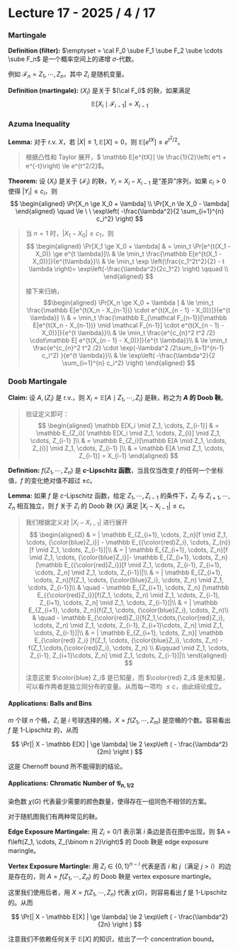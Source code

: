 # Lecture 17 - 2025 / 4 / 17

### Martingale

**Definition (filter):** $\emptyset = \cal F_0 \sube F_1 \sube F_2 \sube \cdots \sube F_n$ 是一个概率空间上的递增 $\sigma$-代数。

例如 $\mathcal F_n = Z_1, \cdots, Z_n$，其中 $Z_i$ 是随机变量。

**Definition (martingale):** $(X_i)$ 是关于 $(\cal F_i)$ 的鞅，如果满足
$$ \mathbb E[X_i \mid \mathcal F_{i-1}] = X_{i-1} $$


### Azuma Inequality

**Lemma:** 对于 r.v. $X$，若 $|X| \le 1, \mathbb E[X] = 0$，则 $\mathbb E[e^{tX}] \le e^{t^2/2}$。
> 根据凸性和 Taylor 展开，$ \mathbb E[e^{tX}] \le \frac{1}{2}\left(  e^t + e^{-t}\right) \le e^{t^2/2}$。

**Theorem:** 设 $(X_i)$ 是关于 $(\mathcal F_i)$ 的鞅，$Y_i = X_i - X_{i-1}$ 是“差异”序列，如果 $c_i > 0$ 使得 $|Y_i| \le c_i$，则
$$
\begin{aligned} \Pr[X_n \ge X_0 + \lambda] \\ \Pr[X_n \le X_0 - \lambda] \end{aligned} \quad \le \ \ \exp\left( -\frac{\lambda^2}{2 \sum_{i=1}^{n} c_i^2} \right)
$$

> 当 $n = 1$ 时，$|X_1 - X_0| \le c_1$，则
> $$ \begin{aligned}
\Pr[X_1 \ge X_0 + \lambda] & = \min_t \Pr[e^{t(X_1 - X_0)} \ge e^{t \lambda}]\\
& \le \min_t \frac{\mathbb E[e^{t(X_1 - X_0)}]}{e^{t\lambda}}\\
& \le \min_t \exp \left(\frac{c_1^2t^2}{2}  - t  \lambda \right)= \exp\left(-\frac{\lambda^2}{2c_1^2} \right) \qquad  \\
\end{aligned} $$ 
>
> 接下来归纳，
> $$\begin{aligned}
\Pr[X_n \ge X_0 + \lambda ] & \le \min_t \frac{\mathbb E[e^{t(X_n - X_{n-1})} \cdot e^{t(X_{n - 1} - X_0)}]}{e^{t \lambda}} \\
& = \min_t \frac{\mathbb E_{\mathcal F_{n-1}}[\mathbb E[e^{t(X_n - X_{n-1})} \mid \mathcal F_{n-1}] \cdot e^{t(X_{n - 1} - X_0)}]}{e^{t \lambda}}\\
& \le \min_t \frac{e^{c_{n}^2 t^2 /2} \cdot\mathbb E[ e^{t(X_{n - 1} - X_0)}]}{e^{t \lambda}}\\
& \le \min_t \frac{e^{c_{n}^2 t^2 /2} \cdot \exp(-\lambda^2 /2\sum_{i=1}^{n-1} c_i^2) }{e^{t \lambda}}\\
& \le \exp\left( -\frac{\lambda^2}{2 \sum_{i=1}^{n} c_i^2} \right)
\end{aligned} $$

### Doob Martingale 

**Claim:** 设 $A, (Z_i)$ 是 r.v.，则 $X_i = \mathbb E[A \mid Z_1, \cdots, Z_i]$ 是鞅，称之为 **$A$ 的 Doob 鞅**。

> 验证定义即可：
$$
\begin{aligned}
 \mathbb E[X_i \mid Z_1, \cdots, Z_{i-1}] & = \mathbb E_{Z_i}[ \mathbb E[X_i \mid Z_1, \cdots, Z_{i}] \mid Z_1, \cdots, Z_{i-1} ]\\
 & = \mathbb E_{Z_i}[\mathbb E[A \mid Z_1, \cdots, Z_{i}] \mid Z_1, \cdots, Z_{i-1} ]\\
 & = \mathbb E[A \mid Z_1, \cdots, Z_{i-1}] = X_{i-1}
\end{aligned} $$

**Definition:** $f(Z_1, \cdots, Z_n)$ 是 **$c$-Lipschitz 函数**，当且仅当改变 $f$ 的任何一个坐标值，$f$ 的变化绝对值不超过 $\pm c$。

**Lemma:** 如果 $f$ 是 $c$-Lipschitz 函数，给定 $Z_1, \cdots, Z_{i-1}$ 的条件下，$Z_i$ 与 $Z_{i+1}, \cdots, Z_n$ 相互独立，则 $f$ 关于 $Z_i$ 的 Doob 鞅 $(X_i)$ 满足 $|X_i - X_{i-1}| \le c$。
> 我们根据定义对 $|X_i - X_{i-1}|$ 进行展开
 $$ 
\begin{aligned}
 & = | \mathbb E_{Z_{i+1}, \cdots, Z_n}[f \mid Z_1, \cdots, {\color{blue}Z_i}] - \mathbb E_{{\color{red}Z_i}, \cdots, Z_{n}}[f \mid Z_1, \cdots, Z_{i-1}]|\\
& = | \mathbb E_{Z_{i+1}, \cdots, Z_n}[f \mid Z_1, \cdots, {\color{blue}Z_i}]- \mathbb E_{Z_{i+1}, \cdots, Z_n} [\mathbb E_{{\color{red}Z_i}}[f \mid Z_1, \cdots, Z_{i-1}, Z_{i+1}, \cdots, Z_n] \mid Z_1, \cdots, Z_{i-1}]|\\
& = | \mathbb E_{Z_{i+1}, \cdots, Z_n}[f(Z_1, \cdots, {\color{blue}Z_i}, \cdots, Z_n) \mid Z_1, \cdots, Z_{i-1}]\\
& \quad - \mathbb E_{Z_{i+1}, \cdots, Z_n} [\mathbb E_{{\color{red}Z_i}}[f(Z_1, \cdots, Z_n) \mid Z_1, \cdots, Z_{i-1}, Z_{i+1}, \cdots, Z_n] \mid Z_1, \cdots, Z_{i-1}]|\\
& = | \mathbb E_{Z_{i+1}, \cdots, Z_n}[f(Z_1, \cdots, {\color{blue}Z_i}, \cdots, Z_n)\\
& \quad - \mathbb E_{\color{red}Z_i}[f(Z_1,\cdots,{\color{red}Z_i}, \cdots, Z_n) \mid Z_1, \cdots, Z_{i-1}, Z_{i+1}\cdots, Z_n] \mid Z_1, \cdots, Z_{i-1}]|\\
& = | \mathbb E_{Z_{i+1}, \cdots, Z_n}[ \mathbb E_{\color{red} Z_i} [f(Z_1, \cdots, {\color{blue}Z_i}, \cdots, Z_n) - f(Z_1,\cdots,{\color{red}Z_i}, \cdots, Z_n)  \\
&\qquad \mid Z_1, \cdots, Z_{i-1}, Z_{i+1}\cdots, Z_n] \mid Z_1, \cdots, Z_{i-1}]|\\
\end{aligned} $$
> 
> 注意这里 $\color{blue} Z_i$ 是已知量，而 $\color{red} Z_i$ 是未知量，可以看作两者是独立同分布的变量。从而每一项均 $\le c$，由此结论成立。

#### Applications: Balls and Bins

$m$ 个球 $n$ 个桶，$Z_i$ 是 $i$ 号球选择的桶，$X = f(Z_1, \cdots, Z_m)$ 是空桶的个数。容易看出 $f$ 是 $1$-Lipschitz 的，从而

$$
\Pr[| X - \mathbb E[X] | \ge \lambda] \le 2 \exp\left ( - \frac{\lambda^2}{2m} \right )
$$

这是 Chernoff bound 所不能得到的结论。

#### Applications: Chromatic Number of $\mathcal G_{n, 1/2}$

染色数 $\chi(G)$ 代表最少需要的颜色数量，使得存在一组同色不相邻的方案。

对于随机图我们有两种常见的鞅。

**Edge Exposure Martingale:** 用 $Z_i = 0/1$ 表示第 $i$ 条边是否在图中出现，则 $A = f\left(Z_1, \cdots, Z_{\binom n 2}\right)$ 的 Doob 鞅是 edge exposure maringle。

**Vertex Exposure Martingle:** 用 $Z_i \in \{0, 1\}^{n-i}$ 代表是否 $i$ 和 $j$（满足 $j>i$）的边是存在的，则 $A = f(Z_1, \cdots, Z_n)$ 的 Doob 鞅是 vertex exposure martingle。

这里我们使用后者，用 $X = f(Z_1, \cdots, Z_n)$ 代表 $\chi(G)$，则容易看出 $f$ 是 $1$-Lipschitz 的。从而

$$
\Pr[| X - \mathbb E[X] | \ge \lambda] \le 2 \exp\left ( - \frac{\lambda^2}{2n} \right )
$$

注意我们不依赖任何关于 $\mathbb E[X]$ 的知识，给出了一个 concentration bound。